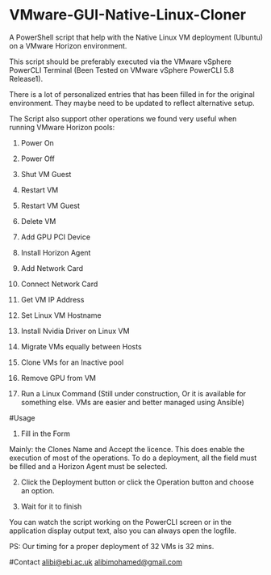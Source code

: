 # VMware-GUI-Native-Linux-Cloner
A PowerShell script that help with the Native Linux VM deployment (Ubuntu) on a VMware Horizon environment.

This script should be preferably executed via the VMware vSphere PowerCLI Terminal (Been Tested on VMware vSphere PowerCLI 5.8 Release1).

There is a lot of personalized entries that has been filled in for the original environment. They maybe need to be updated to reflect alternative setup.

The Script also support other operations we found very useful when running VMware Horizon pools:

1) Power On

2) Power Off

3) Shut VM Guest

4) Restart VM

5) Restart VM Guest

6) Delete VM

7) Add GPU PCI Device

8) Install Horizon Agent

9) Add Network Card

10) Connect Network Card

11) Get VM IP Address

12) Set Linux VM Hostname

13) Install Nvidia Driver on Linux VM

14) Migrate VMs equally between Hosts

15) Clone VMs for an Inactive pool

16) Remove GPU from VM

17) Run a Linux Command (Still under construction, Or it is available for something else. VMs are easier and better managed using Ansible)

#Usage

1) Fill in the Form 

Mainly: the Clones Name and Accept the licence. This does enable the execution of most of the operations. To do a deployment, all the field must be filled and a Horizon Agent must be selected.

2) Click the Deployment button or click the Operation button and choose an option.

3) Wait for it to finish

You can watch the script working on the PowerCLI screen or in the application display output text, also you can always open the logfile. 

PS: Our timing for a proper deployment of 32 VMs is 32 mins.

#Contact
alibi@ebi.ac.uk
alibimohamed@gmail.com
